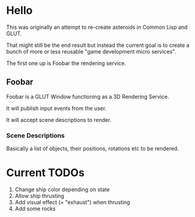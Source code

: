 # Hello #
  
This was originally an attempt to re-create asteroids in Common Lisp and GLUT.
  
That might still be the end result but instead the current goal is to create a bunch of more or less reusable "game development micro services".

The first one up is Foobar the rendering service.

## Foobar ##

Foobar is a GLUT Window functioning as a 3D Rendering Service.

It will publish input events from the user.

It will accept scene descriptions to render.

### Scene Descriptions ###

Basically a list of objects, their positions, rotations etc to be rendered.


# Current TODOs #

1) Change ship color depending on state
2) Allow ship thrusting
3) Add visual effect (= "exhaust") when thrusting
4) Add some rocks
